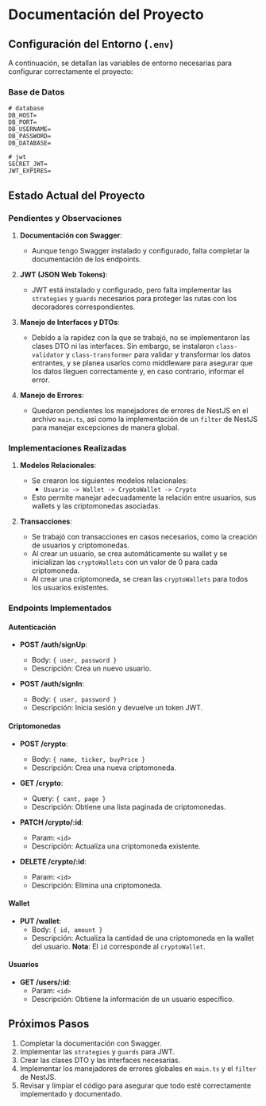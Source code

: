 # Documentación del Proyecto

## Configuración del Entorno (`.env`)

A continuación, se detallan las variables de entorno necesarias para configurar correctamente el proyecto:

### Base de Datos

```env
# database
DB_HOST=
DB_PORT=
DB_USERNAME=
DB_PASSWORD=
DB_DATABASE=

# jwt  
SECRET_JWT=
JWT_EXPIRES=
```

## Estado Actual del Proyecto

### Pendientes y Observaciones

1. **Documentación con Swagger**:
   - Aunque tengo Swagger instalado y configurado, falta completar la documentación de los endpoints.

2. **JWT (JSON Web Tokens)**:
   - JWT está instalado y configurado, pero falta implementar las `strategies` y `guards` necesarios para proteger las rutas con los decoradores correspondientes.

3. **Manejo de Interfaces y DTOs**:
   - Debido a la rapidez con la que se trabajó, no se implementaron las clases DTO ni las interfaces. Sin embargo, se instalaron `class-validator` y `class-transformer` para validar y transformar los datos entrantes, y se planea usarlos como middleware para asegurar que los datos lleguen correctamente y, en caso contrario, informar el error.

4. **Manejo de Errores**:
   - Quedaron pendientes los manejadores de errores de NestJS en el archivo `main.ts`, así como la implementación de un `filter` de NestJS para manejar excepciones de manera global.

### Implementaciones Realizadas

1. **Modelos Relacionales**:
   - Se crearon los siguientes modelos relacionales:
     - `Usuario -> Wallet -> CryptoWallet -> Crypto`
   - Esto permite manejar adecuadamente la relación entre usuarios, sus wallets y las criptomonedas asociadas.

2. **Transacciones**:
   - Se trabajó con transacciones en casos necesarios, como la creación de usuarios y criptomonedas.
   - Al crear un usuario, se crea automáticamente su wallet y se inicializan las `cryptoWallets` con un valor de 0 para cada criptomoneda.
   - Al crear una criptomoneda, se crean las `cryptoWallets` para todos los usuarios existentes.

### Endpoints Implementados

#### Autenticación

- **POST /auth/signUp**:
  - Body: `{ user, password }`
  - Descripción: Crea un nuevo usuario.

- **POST /auth/signIn**:
  - Body: `{ user, password }`
  - Descripción: Inicia sesión y devuelve un token JWT.

#### Criptomonedas

- **POST /crypto**:
  - Body: `{ name, ticker, buyPrice }`
  - Descripción: Crea una nueva criptomoneda.

- **GET /crypto**:
  - Query: `{ cant, page }`
  - Descripción: Obtiene una lista paginada de criptomonedas.

- **PATCH /crypto/:id**:
  - Param: `<id>`
  - Descripción: Actualiza una criptomoneda existente.

- **DELETE /crypto/:id**:
  - Param: `<id>`
  - Descripción: Elimina una criptomoneda.

#### Wallet

- **PUT /wallet**:
  - Body: `{ id, amount }`
  - Descripción: Actualiza la cantidad de una criptomoneda en la wallet del usuario. **Nota**: El `id` corresponde al `cryptoWallet`.

#### Usuarios

- **GET /users/:id**:
  - Param: `<id>`
  - Descripción: Obtiene la información de un usuario específico.

## Próximos Pasos

1. Completar la documentación con Swagger.
2. Implementar las `strategies` y `guards` para JWT.
3. Crear las clases DTO y las interfaces necesarias.
4. Implementar los manejadores de errores globales en `main.ts` y el `filter` de NestJS.
5. Revisar y limpiar el código para asegurar que todo esté correctamente implementado y documentado.